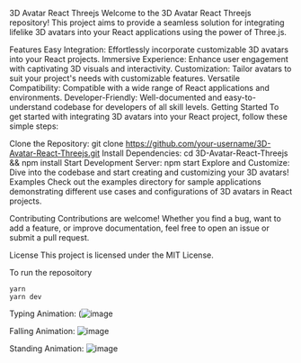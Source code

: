 3D Avatar React Threejs
Welcome to the 3D Avatar React Threejs repository! This project aims to provide a seamless solution for integrating lifelike 3D avatars into your React applications using the power of Three.js.

Features
Easy Integration: Effortlessly incorporate customizable 3D avatars into your React projects.
Immersive Experience: Enhance user engagement with captivating 3D visuals and interactivity.
Customization: Tailor avatars to suit your project's needs with customizable features.
Versatile Compatibility: Compatible with a wide range of React applications and environments.
Developer-Friendly: Well-documented and easy-to-understand codebase for developers of all skill levels.
Getting Started
To get started with integrating 3D avatars into your React project, follow these simple steps:

Clone the Repository: git clone https://github.com/your-username/3D-Avatar-React-Threejs.git
Install Dependencies: cd 3D-Avatar-React-Threejs && npm install
Start Development Server: npm start
Explore and Customize: Dive into the codebase and start creating and customizing your 3D avatars!
Examples
Check out the examples directory for sample applications demonstrating different use cases and configurations of 3D avatars in React projects.

Contributing
Contributions are welcome! Whether you find a bug, want to add a feature, or improve documentation, feel free to open an issue or submit a pull request.

License
This project is licensed under the MIT License.


To run the reposoitory
```
yarn
yarn dev
```

Typing Animation:
(![image](https://github.com/mahakPandeyOfficial/3D-Avatar-React-Threejs/assets/116765334/628dec2f-e7e3-4c90-a2ff-28477badfc35)

Falling Animation:
![image](https://github.com/mahakPandeyOfficial/3D-Avatar-React-Threejs/assets/116765334/af887a93-70c0-4cb4-880c-3e9937f3f2d2)

Standing Animation:
![image](https://github.com/mahakPandeyOfficial/3D-Avatar-React-Threejs/assets/116765334/07da3959-8bb1-40e1-b072-942f2b3b80ca)






